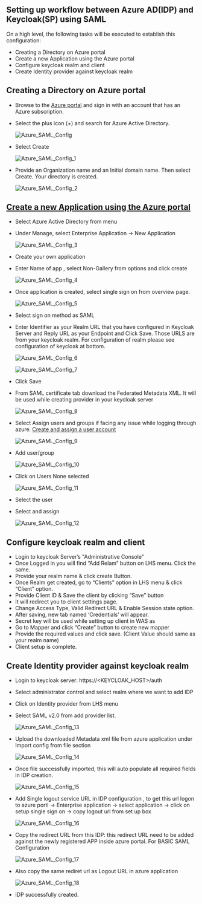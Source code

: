 ## Setting up workflow between Azure AD(IDP) and Keycloak(SP) using SAML

On a high level, the following tasks will be executed to establish this configuration:
 
- Creating a Directory on Azure portal 
- Create a new Application using the Azure portal
- Configure keycloak realm and client
- Create Identity provider against keycloak realm

    
## Creating a Directory on Azure portal
         
- Browse to the <a href='https://portal.azure.com/'>Azure portal</a> and sign in with an account that has an Azure subscription.
- Select the plus icon (+) and search for Azure Active Directory.

    ![Azure_SAML_Config](./images/Azure_SAML_Config.png)

- Select Create

    ![Azure_SAML_Config_1](./images/Azure_SAML_Config_1.png)

- Provide an Organization name and an Initial domain name. Then select Create. Your directory is created.

    ![Azure_SAML_Config_2](./images/Azure_SAML_Config_2.png)

## <a href='https://learn.microsoft.com/en-us/azure/active-directory/manage-apps/add-application-portal'> Create a new Application using the Azure portal </a>

- Select Azure Active Directory from menu
- Under Manage, select Enterprise Application -> New Application

    ![Azure_SAML_Config_3](./images/Azure_SAML_Config_3.png)

- Create your own application
- Enter Name of app , select Non-Gallery from options and click create

    ![Azure_SAML_Config_4](./images/Azure_SAML_Config_4.png)

- Once application is created, select single sign on from overview page.

    ![Azure_SAML_Config_5](./images/Azure_SAML_Config_5.png)

- Select sign on method as SAML
- Enter Identifier as your Realm URL that you have configured in Keycloak Server and Reply URL as your Endpoint  and Click Save. Those URLS are from your keycloak realm. For configuration of realm please see configuration of keycloak at bottom.

    ![Azure_SAML_Config_6](./images/Azure_SAML_Config_6.png)

    ![Azure_SAML_Config_7](./images/Azure_SAML_Config_7.png)

- Click Save
- From SAML certificate tab download the Federated Metadata XML. It will be used while creating provider in your keycloak server

    ![Azure_SAML_Config_8](./images/Azure_SAML_Config_8.png)

- Select Assign users and groups if facing any issue while logging through azure. <a href='https://learn.microsoft.com/en-us/azure/active-directory/manage-apps/add-application-portal-assign-users'> Create and assign a user account </a>

    ![Azure_SAML_Config_9](./images/Azure_SAML_Config_9.png)

- Add user/group

    ![Azure_SAML_Config_10](./images/Azure_SAML_Config_10.png)

- Click on Users None selected

    ![Azure_SAML_Config_11](./images/Azure_SAML_Config_11.png)

- Select the user
- Select and assign

    ![Azure_SAML_Config_12](./images/Azure_SAML_Config_12.png)

## Configure keycloak realm and client

- Login to keycloak Server’s "Administrative Console"
- Once Logged in you will find  “Add Relam” button on LHS menu. Click the same.
- Provide your realm name & click create Button.
- Once Realm get created, go to “Clients” option in LHS menu & click “Client” option.
- Provide Client ID & Save the client by clicking “Save” button
- It will redirect you to client settings page.
- Change Access Type, Valid Redirect URL & Enable Session state option.
- After saving, new tab named ‘Credentials’ will appear.
- Secret key will be used while setting up client in WAS as
- Go to Mapper and click “Create” button to create new mapper
- Provide the required values and click save. (Client Value should same as your realm name)
- Client setup is complete.

## Create Identity provider against keycloak realm

- Login to keycloak server: https://&lt;KEYCLOAK_HOST&gt;/auth
- Select administrator control and select realm where we want to add IDP
- Click on Identity provider from LHS menu
- Select SAML v2.0 from add provider list.

    ![Azure_SAML_Config_13](./images/Azure_SAML_Config_13.png)

- Upload the downloaded Metadata xml file from azure application under Import config from file section

    ![Azure_SAML_Config_14](./images/Azure_SAML_Config_14.png)

- Once file successfully imported, this will auto populate all required fields in IDP creation.

    ![Azure_SAML_Config_15](./images/Azure_SAML_Config_15.png)

- Add Single logout service URL in IDP configuration , to get this url logon to azure portl -> Enterprise application -> select application -> click on setup single sign on -> copy logout url from set up box

    ![Azure_SAML_Config_16](./images/Azure_SAML_Config_16.png)
    
- Copy the redirect URL from this IDP: this redirect URL need to be added against the newly registered APP inside azure portal. For BASIC SAML Configuration

    ![Azure_SAML_Config_17](./images/Azure_SAML_Config_17.png)

- Also copy the same rediret url as Logout URL in azure application

    ![Azure_SAML_Config_18](./images/Azure_SAML_Config_18.png)

- IDP successfully created.

